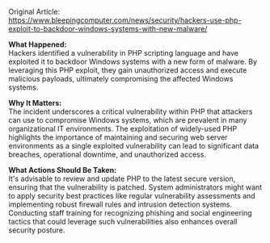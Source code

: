 Original Article: https://www.bleepingcomputer.com/news/security/hackers-use-php-exploit-to-backdoor-windows-systems-with-new-malware/

**What Happened:**  
Hackers identified a vulnerability in PHP scripting language and have exploited it to backdoor Windows systems with a new form of malware. By leveraging this PHP exploit, they gain unauthorized access and execute malicious payloads, ultimately compromising the affected Windows systems.

**Why It Matters:**  
The incident underscores a critical vulnerability within PHP that attackers can use to compromise Windows systems, which are prevalent in many organizational IT environments. The exploitation of widely-used PHP highlights the importance of maintaining and securing web server environments as a single exploited vulnerability can lead to significant data breaches, operational downtime, and unauthorized access.

**What Actions Should Be Taken:**  
It's advisable to review and update PHP to the latest secure version, ensuring that the vulnerability is patched. System administrators might want to apply security best practices like regular vulnerability assessments and implementing robust firewall rules and intrusion detection systems. Conducting staff training for recognizing phishing and social engineering tactics that could leverage such vulnerabilities also enhances overall security posture.